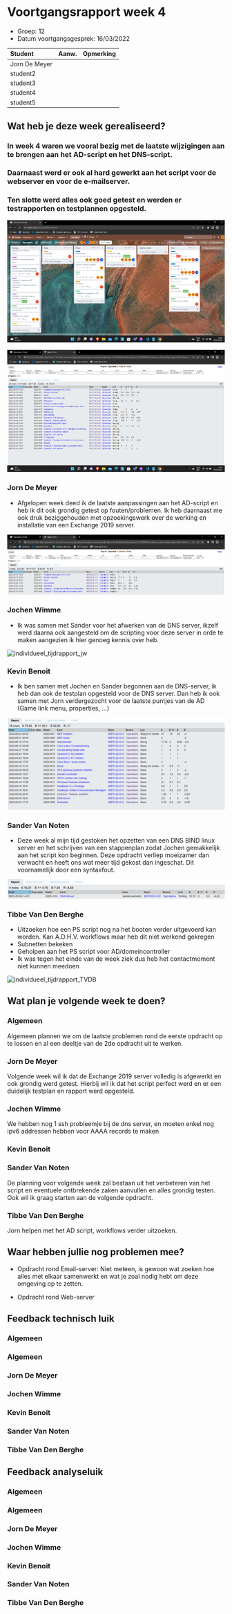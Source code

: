 # Voortgangsrapport week 4

- Groep: 12
- Datum voortgangsgesprek: 16/03/2022

| Student  | Aanw. | Opmerking |
| :------- | :---- | :-------- |
| Jorn De Meyer |       |           |
| student2 |       |           |
| student3 |       |           |
| student4 |       |           |
| student5 |       |           |

## Wat heb je deze week gerealiseerd?

### In week 4 waren we vooral bezig met de laatste wijzigingen aan te brengen aan het AD-script en het DNS-script.  
### Daarnaast werd er ook al hard gewerkt aan het script voor de webserver en voor de e-mailserver. 
### Ten slotte werd alles ook goed getest en werden er testrapporten en testplannen opgesteld.

![huidige_status_kanban](img/kanban/W4.png)

![team_tijdsrapport](img/team/W4.png)

### Jorn De Meyer

- Afgelopen week deed ik de laatste aanpassingen aan het AD-script en heb ik dit ook grondig getest op fouten/problemen. Ik heb daarnaast me ook druk beziggehouden met opzoekingswerk over de werking en installatie van een Exchange 2019 server.

![individueel_tijdrapport_jdm](img/Jorn/W4.png)

### Jochen Wimme

- Ik was samen met Sander voor het afwerken van de DNS server, ikzelf werd daarna ook aangesteld om de scripting voor deze server in orde te maken aangezien ik hier genoeg kennis over heb.

![individueel_tijdrapport_jw](img/Jochen)

### Kevin Benoit

- Ik ben samen met Jochen en Sander begonnen aan de DNS-server, ik heb dan ook de testplan opgesteld voor de DNS server. Dan heb ik ook
  samen met Jorn verdergezocht voor de laatste puntjes van de AD (Game link menu, properties, ...)

![individueel_tijdrapport_kb](img/Kevin/W4.png)

### Sander Van Noten

- Deze week al mijn tijd gestoken het opzetten van een DNS BIND linux server en het schrijven van een stappenplan zodat Jochen gemakkelijk aan het script kon beginnen. Deze opdracht verliep moeizamer dan verwacht en heeft ons wat meer tijd gekost dan ingeschat. Dit voornamelijk door een syntaxfout.

![individueel_tijdrapport_SVN](img/Sander/TabelSEP.png)

### Tibbe Van Den Berghe

- Uitzoeken hoe een PS script nog na het booten verder uitgevoerd kan worden. Kan A.D.H.V. workflows maar heb dit niet werkend gekregen
- Subnetten bekeken
- Geholpen aan het PS script voor AD/domeincontroller
- Ik was tegen het einde van de week ziek dus heb het contactmoment niet kunnen meedoen

![individueel_tijdrapport_TVDB]()

## Wat plan je volgende week te doen?

### Algemeen

Algemeen plannen we om de laatste problemen rond de eerste opdracht op te lossen en al een deeltje van de 2de opdracht uit te werken.

### Jorn De Meyer

Volgende week wil ik dat de Exchange 2019 server volledig is afgewerkt en ook grondig werd getest. Hierbij wil ik dat het script perfect werd en er een duidelijk testplan en rapport werd opgesteld.

### Jochen Wimme

We hebben nog 1 ssh probleemje bij de dns server, en moeten enkel nog ipv6 addressen hebben voor AAAA records te maken

### Kevin Benoit

### Sander Van Noten

De planning voor volgende week zal bestaan uit het verbeteren van het script en eventuele ontbrekende zaken aanvullen en alles grondig testen. Ook wil ik graag starten aan de volgende opdracht.

### Tibbe Van Den Berghe

Jorn helpen met het AD script, workflows verder uitzoeken.

## Waar hebben jullie nog problemen mee?

- Opdracht rond Email-server: Niet meteen, is gewoon wat zoeken hoe alles met elkaar samenwerkt en wat je zoal nodig hebt om deze omgeving op te zetten.

- Opdracht rond Web-server

## Feedback technisch luik

### Algemeen

### Algemeen

### Jorn De Meyer

### Jochen Wimme

### Kevin Benoit

### Sander Van Noten

### Tibbe Van Den Berghe

## Feedback analyseluik

### Algemeen

### Algemeen

### Jorn De Meyer

### Jochen Wimme

### Kevin Benoit

### Sander Van Noten

### Tibbe Van Den Berghe
